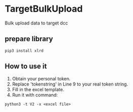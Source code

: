 # TargetBulkUpload
Bulk upload data to target dcc

## prepare library
```
pip3 install xlrd
```

## How to use it
1. Obtain your personal token.
2. Replace 'tokenstring' in Line 9 to your real token string.
3. Fill in the excel template.
4. Run it with command:
```
python3 -t V2 -x <excel file>
```
